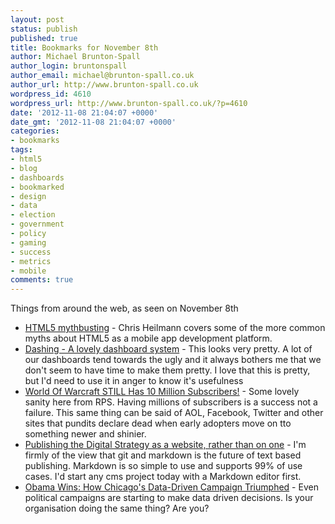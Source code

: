 ```yaml
---
layout: post
status: publish
published: true
title: Bookmarks for November 8th
author: Michael Brunton-Spall
author_login: bruntonspall
author_email: michael@brunton-spall.co.uk
author_url: http://www.brunton-spall.co.uk
wordpress_id: 4610
wordpress_url: http://www.brunton-spall.co.uk/?p=4610
date: '2012-11-08 21:04:07 +0000'
date_gmt: '2012-11-08 21:04:07 +0000'
categories:
- bookmarks
tags:
- html5
- blog
- dashboards
- bookmarked
- design
- data
- election
- government
- policy
- gaming
- success
- metrics
- mobile
comments: true
---
```

<p>Things from around the web, as seen on November 8th</p>
<ul>
<li><a href="https://hacks.mozilla.org/2012/11/html5-mythbusting/">HTML5 mythbusting</a> - Chris Heilmann covers some of the more common myths about HTML5 as a mobile app development platform.</li>
<li><a href="http://shopify.github.com/dashing/">Dashing - A lovely dashboard system</a> - This looks very pretty.  A lot of our dashboards tend towards the ugly and it always bothers me that we don&#039;t seem to have time to make them pretty.  I love that this is pretty, but I&#039;d need to use it in anger to know it&#039;s usefulness</li>
<li><a href="http://www.rockpapershotgun.com/2012/11/08/world-of-warcraft-still-has-10-million-subscribers/">World Of Warcraft STILL Has 10 Million Subscribers!</a> - Some lovely sanity here from RPS. Having millions of subscribers is a success not a failure. This same thing can be said of AOL, Facebook, Twitter and other sites that pundits declare dead when early adopters move on tto something newer and shinier.</li>
<li><a href="http://digital.cabinetoffice.gov.uk/2012/11/08/digital-strategy-as-a-website/">Publishing the Digital Strategy as a website, rather than on one</a> - I&#039;m firmly of the view that git and markdown is the future of text based publishing. Markdown is so simple to use and supports 99% of use cases. I&#039;d start any cms project today with a Markdown editor first.</li>
<li><a href="http://swampland.time.com/2012/11/07/inside-the-secret-world-of-quants-and-data-crunchers-who-helped-obama-win/print/">Obama Wins: How Chicago's Data-Driven Campaign Triumphed</a> - Even political campaigns are starting to make data driven decisions. Is your organisation doing the same thing? Are you?</li>
</ul>
